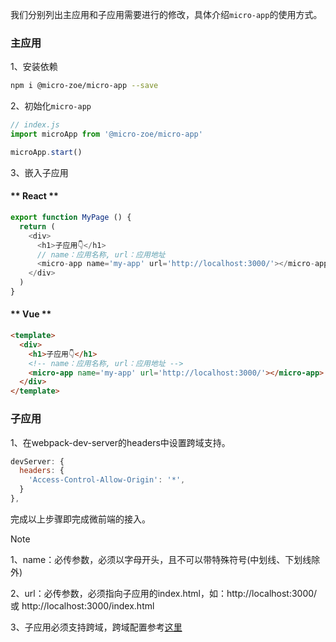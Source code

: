 我们分别列出主应用和子应用需要进行的修改，具体介绍`micro-app`的使用方式。

### 主应用

1、安装依赖
```bash
npm i @micro-zoe/micro-app --save
```

2、初始化`micro-app`
```js
// index.js
import microApp from '@micro-zoe/micro-app'

microApp.start()
```

3、嵌入子应用
<!-- tabs:start -->
#### ** React **
```js
export function MyPage () {
  return (
    <div>
      <h1>子应用👇</h1>
      // name：应用名称, url：应用地址
      <micro-app name='my-app' url='http://localhost:3000/'></micro-app>
    </div>
  )
}
```

#### ** Vue **
```html
<template>
  <div>
    <h1>子应用👇</h1>
    <!-- name：应用名称, url：应用地址 -->
    <micro-app name='my-app' url='http://localhost:3000/'></micro-app>
  </div>
</template>
```
<!-- tabs:end -->

### 子应用

1、在webpack-dev-server的headers中设置跨域支持。
```js
devServer: {
  headers: {
    'Access-Control-Allow-Origin': '*',
  }
},
```

完成以上步骤即完成微前端的接入。


> [!NOTE]
> 1、name：必传参数，必须以字母开头，且不可以带特殊符号(中划线、下划线除外)
>
> 2、url：必传参数，必须指向子应用的index.html，如：http://localhost:3000/ 或 http://localhost:3000/index.html
>
> 3、子应用必须支持跨域，跨域配置参考[这里](/zh-cn/questions?id=_2、子应用静态资源一定要支持跨域吗？)
